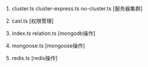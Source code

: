 1. cluster.ts  cluster-express.ts no-cluster.ts [服务器集群]

2. casl.ts [权限管理]

3. index.ts relation.ts [mongodb操作]

4. mongoose.ts [mongoose操作]

5. redis.ts [redis操作]